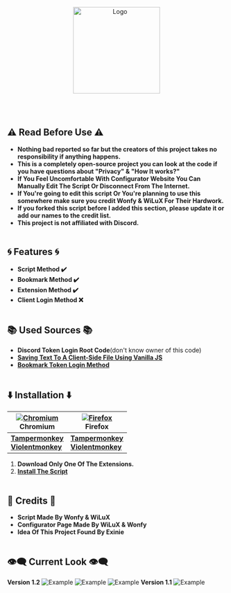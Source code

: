 <p align="center">
  <a><img src="https://raw.githubusercontent.com/WiLuX-Source/Discord-Token-Login/master/Resources/New_LogoNB.png" height="200em" alt="Logo"></a></p>

<br></br>
## ⚠️ Read Before Use ⚠️
- **Nothing bad reported so far but the creators of this project takes no responsibility if anything happens.**
- **This is a completely open-source project you can look at the code if you have questions about "Privacy" & "How It works?"**
- **If You Feel Uncomfortable With Configurator Website You Can Manually Edit The Script Or Disconnect From The Internet.**
- **If You're going to edit this script Or You're planning to use this somewhere make sure you credit Wonfy & WiLuX For Their Hardwork.**
- **If you forked this script before I added this section, please update it or add our names to the credit list.**
- **This project is not affiliated with Discord.**
<br></br>
## 🌀 Features 🌀
- **Script Method ✔️**
- **Bookmark Method ✔️**
- **Extension Method ✔️**
- **Client Login Method ❌**
<br></br>
## 📚 Used Sources 📚
- **Discord Token Login Root Code**(don't know owner of this code)
- **[Saving Text To A Client-Side File Using Vanilla JS](https://robkendal.co.uk/blog/2020-04-17-saving-text-to-client-side-file-using-vanilla-js)**
- **[Bookmark Token Login Method](https://github.com/Kappador/Token-Bookmark-Login)**
<br></br>
## ⬇️ Installation ⬇️
| [<img src="https://raw.githubusercontent.com/alrra/browser-logos/main/src/chromium/chromium_64x64.png" alt="Chromium"/>](http://godban.github.io/browsers-support-badges/)<br>Chromium|[<img src="https://raw.githubusercontent.com/alrra/browser-logos/master/src/firefox/firefox_64x64.png" alt="Firefox"/>](http://godban.github.io/browsers-support-badges/)<br>Firefox|
| --------- | --------- |
|**[Tampermonkey](https://chrome.google.com/webstore/detail/tampermonkey/dhdgffkkebhmkfjojejmpbldmpobfkfo)**<br>**[Violentmonkey](https://chrome.google.com/webstore/detail/violentmonkey/jinjaccalgkegednnccohejagnlnfdag)**|**[Tampermonkey](https://addons.mozilla.org/firefox/addon/tampermonkey/)**<br>**[Violentmonkey](https://addons.mozilla.org/firefox/addon/violentmonkey/)**|

1. **Download Only One Of The Extensions.**
1. **[Install The Script](https://github.com/CoSeR-Source/DC-Token-Login/releases)**
<br></br>
## 📄 Credits 📄
- **Script Made By Wonfy & WiLuX**
- **Configurator Page Made By WiLuX & Wonfy**
- **Idea Of This Project Found By Exinie**
<br></br>
## 👁️‍🗨️ Current Look 👁️‍🗨️
**Version 1.2**
<img src="https://raw.githubusercontent.com/WiLuX-Source/Discord-Token-Login/master/Resources/NewLookCombined.png" alt="Example">
<img src="https://raw.githubusercontent.com/WiLuX-Source/Discord-Token-Login/master/Resources/Script.png" alt="Example">
<img src="https://raw.githubusercontent.com/WiLuX-Source/Discord-Token-Login/master/Resources/Bookmark.png" alt="Example">
**Version 1.1**
<img src="https://raw.githubusercontent.com/WiLuX-Source/Discord-Token-Login/master/Resources/Currentlook.png" alt="Example">

